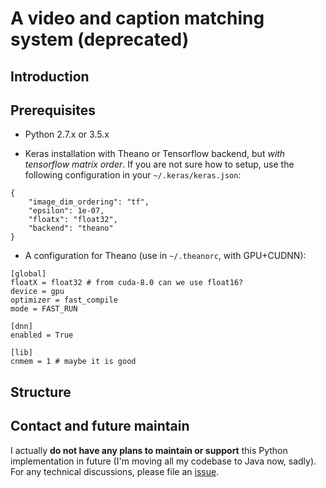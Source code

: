 A video and caption matching system (deprecated)
=======

## Introduction

## Prerequisites

* Python 2.7.x or 3.5.x

* Keras installation with Theano or Tensorflow backend, but *with tensorflow matrix order*. If you are not sure how to setup, use the following configuration in your `~/.keras/keras.json`:

```
{
    "image_dim_ordering": "tf",
    "epsilon": 1e-07,
    "floatx": "float32",
    "backend": "theano"
}
```

* A configuration for Theano (use in `~/.theanorc`, with GPU+CUDNN):

```
[global]
floatX = float32 # from cuda-8.0 can we use float16?
device = gpu
optimizer = fast_compile
mode = FAST_RUN

[dnn]
enabled = True

[lib]
cnmem = 1 # maybe it is good
```

## Structure

## Contact and future maintain

I actually **do not have any plans to maintain or support** this Python implementation in future (I'm moving all my codebase to Java now, sadly).
For any technical discussions, please file an [issue](https://github.com/marker68/video-matching/issues/new).
